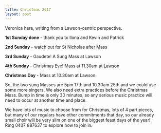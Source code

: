 ```yaml
---
title: Christmas 2017
layout: post
---
```


Veronica here, writing from a Lawson-centric perspective.

**1st Sunday done** - thank you to Ilona and Kevin and Patrick

**2nd Sunday** - watch out for St Nicholas after Mass

**3rd Sunday** - Gaudete! A Sung Mass at Lawson

**4th Sunday** - Christmas Eve! Mass at 11.30am at Lawson

**Christmas Day** - Mass at 10.30am at Lawson.

So, the two sung Masses are 5pm 17th and 10.30am 25th and we could use some more singers. We also need extra practices before the Christmas Mass. Bump in time is only 30 minutes, so any serious music practice will need to occur at another time and place.

We have lots of music to choose from for Christmas, lots of 4 part pieces, but many of our regulars have other commitments that day, so our already small choir will be very slim on one of the biggest feast days of the year! Ring 0407 887637 to explore how to join in.



